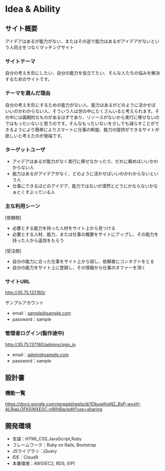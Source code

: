 # Idea & Ability

## サイト概要
アイデアはあるが能力がない、またはその逆で能力はあるがアイデアがないという人同士をつなぐマッチングサイト

### サイトテーマ
自分の考えを形にしたい、自分の能力を役立てたい、そんな人たちの悩みを解決するためのサイトです。

### テーマを選んだ理由
自分の考えを形にするための能力がない人、能力はあるがどのように活かせばいいのかわからない人、そういう人は世の中にたくさんいると考えられます。その中には画期的なものがあるはずであり、リソースがないから実行に移せないのではもったいないと思うのです。そんなもったいないを少しでも減らすことができるようにより簡単によりスマートに仕事の斡旋、能力の提供ができるサイトが欲しいと考えたのが発端です。

### ターゲットユーザ
- アイデアはあるが能力がなく実行に移せなかったり、だれに頼めばいいかわからない人
- 能力はあるがアイデアがなく、どのように活かせばいいのかわからないという人
- 仕事にできるほどのアイデア、能力ではないが漠然とどうにかならないかなぁとくすぶっている人

### 主な利用シーン
[依頼側]
- 必要とする能力を持った人材をサイト上から見つける
- 必要とする人材、能力、または仕事の概要をサイトにアップし、その能力を持った人から返信をもらう

[受注側]
- 自分の能力に合った仕事をサイト上から探し、依頼者にコンタクトをとる
- 自分の能力をサイト上に登録し、その情報から仕事のオファーを頂く

### サイトURL
http://35.75.137.160/

サンプルアカウント
- email：sample@sample.com
- password：sample

### 管理者ログイン(製作途中)
http://35.75.137.160/admins/sign_in
- email：admin@sample.com
- password：sample

## 設計書

### 機能一覧
https://docs.google.com/spreadsheets/d/1ObuwIhqNZ_RsP-wxxH-ALRjwLOFKSjNXE0C-n9IlhBw/edit?usp=sharing

## 開発環境
- 言語：HTML,CSS,JavaScript,Ruby
- フレームワーク：Ruby on Rails, Bootstrap
- JSライブラリ：jQuery
- IDE：Cloud9
- 本番環境：AWS(EC2, RDS, EIP)
